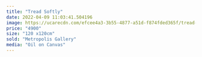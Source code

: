```yaml
---
title: "Tread Softly"
date: 2022-04-09 11:03:41.504196
image: https://ucarecdn.com/efcee4a3-3b55-4877-a51d-f874fded365f/tread-softly.jpg
price: "4900"
size: "120 x120cm"
sold: "Metropolis Gallery"
media: "Oil on Canvas"
---
```


